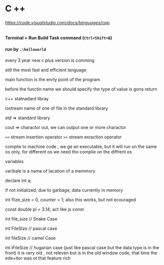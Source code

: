 # C ++


###### https://code.visualstudio.com/docs/languages/cpp

#### Terminal > Run Build Task command (`Ctrl+Shift+B`)

#### run by `.\helloworld`

every 3 year new c plus version is comming

still the most fast and efficient language

main function is the enrty point of the program

before the functin name we should specify the type of value is gona return

c++ statnadard libray

iostream name of one of file in the standard library


std => standard library

cout => charactor out, we can output one or more charactor

`<<` stream insertion operator
`>>` stream exraction operator

complie to machine code , we ge an executable, but it will run on the same os only, for different os we need tho complie on the diffrent os

variables

varibale is a name of lacation of a memmory

declare int a;

if not initialized, due to garbage, data currently in memory



int filze_size = 0, counter = 1;
also this works, but not ecouraged

const double pi = 3.14;
act like js const




int file_size // Snake Case

int FileSIze // pascal case

int fileSize // camel Case

int iFileSize // hugarian case (just like pascal case but the data type is in the front) it is very old , not releven but is in the old window code, that time the ede+itor was ot that feature rich










